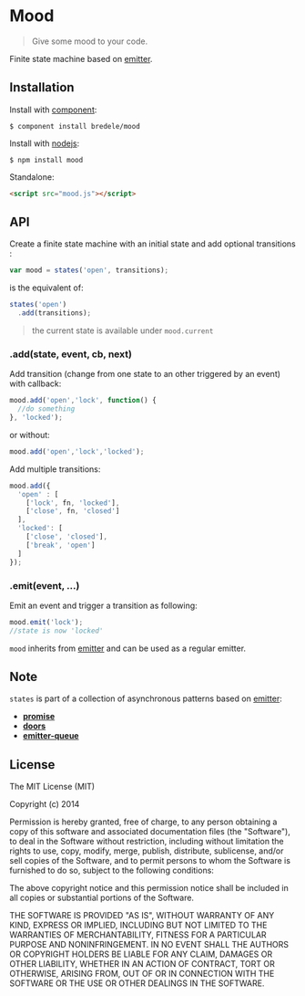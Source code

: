 # Mood

  > Give some mood to your code.

 Finite state machine based on [emitter](http://github.com/component/emitter).

## Installation

 Install with [component](http://component.io):

    $ component install bredele/mood

 Install with [nodejs](http://nodejs.org):

    $ npm install mood

 Standalone:

```html
<script src="mood.js"></script>
```

## API

Create a finite state machine with an initial state and add optional transitions : 

```js
var mood = states('open', transitions);
```

is the equivalent of:

```js
states('open')
  .add(transitions);
```

 > the current state is available under `mood.current`

### .add(state, event, cb, next)

 Add transition (change from one state to an other triggered by an event) with callback:

```js
mood.add('open','lock', function() {
  //do something
}, 'locked');
```
 or without:

```js
mood.add('open','lock','locked');
```

 Add multiple transitions:

```js
mood.add({
  'open' : [
    ['lock', fn, 'locked'],
    ['close', fn, 'closed']
  ],
  'locked': [
    ['close', 'closed'],
    ['break', 'open']
  ]
});
```

### .emit(event, ...)

  Emit an event and trigger a transition  as following:

```js
mood.emit('lock');
//state is now 'locked'
```

  `mood` inherits from [emitter](http://github.com/component/emitter) and can be used as a regular emitter.


## Note

`states` is part of a collection of asynchronous patterns based on [emitter](http://github.com/component/emitter):
  - **[promise](http://github.com/bredele/promise)**
  - **[doors](http://github.com/bredele/doors)**
  - **[emitter-queue](http://github.com/bredele/emitter-queue)**


## License

  The MIT License (MIT)

  Copyright (c) 2014 <copyright holders>

  Permission is hereby granted, free of charge, to any person obtaining a copy
  of this software and associated documentation files (the "Software"), to deal
  in the Software without restriction, including without limitation the rights
  to use, copy, modify, merge, publish, distribute, sublicense, and/or sell
  copies of the Software, and to permit persons to whom the Software is
  furnished to do so, subject to the following conditions:

  The above copyright notice and this permission notice shall be included in
  all copies or substantial portions of the Software.

  THE SOFTWARE IS PROVIDED "AS IS", WITHOUT WARRANTY OF ANY KIND, EXPRESS OR
  IMPLIED, INCLUDING BUT NOT LIMITED TO THE WARRANTIES OF MERCHANTABILITY,
  FITNESS FOR A PARTICULAR PURPOSE AND NONINFRINGEMENT. IN NO EVENT SHALL THE
  AUTHORS OR COPYRIGHT HOLDERS BE LIABLE FOR ANY CLAIM, DAMAGES OR OTHER
  LIABILITY, WHETHER IN AN ACTION OF CONTRACT, TORT OR OTHERWISE, ARISING FROM,
  OUT OF OR IN CONNECTION WITH THE SOFTWARE OR THE USE OR OTHER DEALINGS IN
  THE SOFTWARE.
